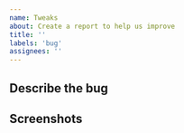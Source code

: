 ```yaml
---
name: Tweaks
about: Create a report to help us improve
title: ''
labels: 'bug'
assignees: ''
---
```


## Describe the bug
<!-- A clear and concise description of what the bug is. -->

## Screenshots
<!-- If applicable, add screenshots to help explain your problem. -->